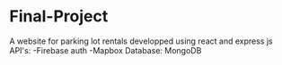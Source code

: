 # Final-Project
A website for parking lot rentals developped using react and express js
API's: 
  -Firebase auth
  -Mapbox
Database: MongoDB

